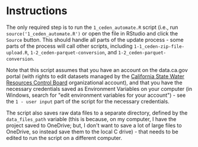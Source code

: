 # Instructions

The only required step is to run the `1_ceden_automate.R` script (i.e., run `source('1_ceden_automate.R')` or open the file in RStudio and click the `Source` button. This should handle all parts of the update process - some parts of the process will call other scripts, including `1-1_ceden-zip-file-upload.R`, `1-2_ceden-parquet-conversion`, and `1-2_ceden-parquet-conversion`.

Note that this script assumes that you have an account on the data.ca.gov portal (with rights to edit datasets managed by the [California State Water Resources Control Board](https://data.ca.gov/organization/california-state-water-resources-control-board) organizational account), and that you have the necessary credentials saved as Environment Variables on your computer (in Windows, search for "edit environment variables for your account") - see the `1 - user input` part of the script for the necessary credentials.

The script also saves raw data files to a separate directory, defined by the `data_files_path` variable (this is because, on my computer, I have the project saved to OneDrive; but, I don't want to save a lot of large files to OneDrive, so instead save them to the local C drive) - that needs to be edited to run the script on a different computer.
